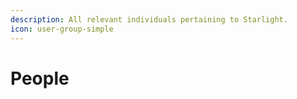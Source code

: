 ```yaml
---
description: All relevant individuals pertaining to Starlight.
icon: user-group-simple
---
```


# People

